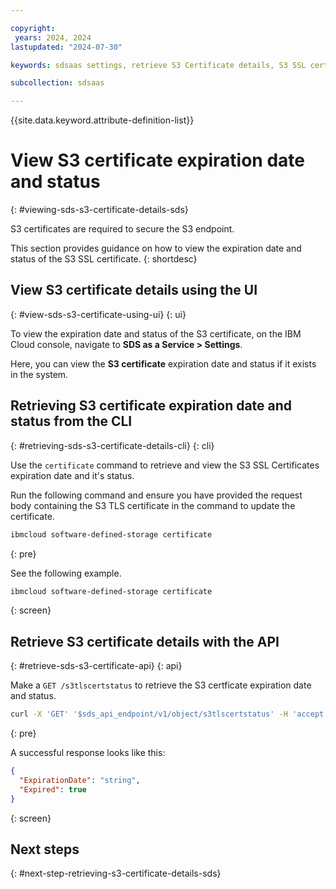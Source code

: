 ```yaml
---

copyright:
 years: 2024, 2024
lastupdated: "2024-07-30"

keywords: sdsaas settings, retrieve S3 Certificate details, S3 SSL certificate expiration date, status

subcollection: sdsaas

---
```


{{site.data.keyword.attribute-definition-list}}

# View S3 certificate expiration date and status
{: #viewing-sds-s3-certificate-details-sds}

S3 certificates are required to secure the S3 endpoint.

This section provides guidance on how to view the expiration date and status of the S3 SSL certificate.
{: shortdesc}


## View S3 certificate details using the UI
{: #view-sds-s3-certificate-using-ui}
{: ui}

To view the expiration date and status of the S3 certificate, on the IBM Cloud console, navigate to **SDS as a Service > Settings**.

Here, you can view the **S3 certificate** expiration date and status if it exists in the system.


## Retrieving S3 certificate expiration date and status from the CLI
{: #retrieving-sds-s3-certificate-details-cli}
{: cli}

Use the `certificate` command to retrieve and view the S3 SSL Certificates expiration date and it's status.

Run the following command and ensure you have provided the request body containing the S3 TLS certificate in the command to update the certificate.


```sh
ibmcloud software-defined-storage certificate
```
{: pre}

See the following example.

```bash
ibmcloud software-defined-storage certificate
```
{: screen}


## Retrieve S3 certificate details with the API
{: #retrieve-sds-s3-certificate-api}
{: api}

Make a `GET /s3tlscertstatus` to retrieve the S3 certficate expiration date and status.

```sh
curl -X 'GET' '$sds_api_endpoint/v1/object/s3tlscertstatus' -H 'accept: application/json'
```
{: pre}

A successful response looks like this:

```json
{
  "ExpirationDate": "string",
  "Expired": true
}
```
{: screen}




## Next steps
{: #next-step-retrieving-s3-certificate-details-sds}
